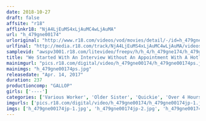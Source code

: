 ```yaml
---
date: 2018-10-27
draft: false
affsite: "r18"
afflinkr18: "NjA4LjEuMS4xLjAuMC4wLjAuMA"
url: "h_479gne00174"
urloriginal: "http://www.r18.com/videos/vod/movies/detail/-/id=h_479gne00174"
urlfinal: "http://media.r18.com/track/NjA4LjEuMS4xLjAuMC4wLjAuMA/videos/vod/movies/detail/-/id=h_479gne00174"
samplevid: "awspv3001.r18.com/litevideo/freepv/h/h_4/h_479gne174/h_479gne174_dmb_w.mp4"
title: "We Started With An Interview Without An Appointment With A Hotly Rumored Beautiful Shop Girl, And Moved On To Negotiating Her Appearance In Our AV In-Store Quickie Sex 1"
mainimgurl: "pics.r18.com/digital/video/h_479gne00174/h_479gne00174ps.jpg"
mainimgs: "h_479gne00174ps.jpg"
releasedate: "Apr. 14, 2017"
duration: 237
productioncomp: "GALLOP"
girls: ['----']
categories: ['Various Worker', 'Older Sister', 'Quickie', 'Over 4 Hours', 'Hi-Def']
imgurls: ['pics.r18.com/digital/video/h_479gne00174/h_479gne00174jp-1.jpg', 'pics.r18.com/digital/video/h_479gne00174/h_479gne00174jp-2.jpg', 'pics.r18.com/digital/video/h_479gne00174/h_479gne00174jp-3.jpg', 'pics.r18.com/digital/video/h_479gne00174/h_479gne00174jp-4.jpg', 'pics.r18.com/digital/video/h_479gne00174/h_479gne00174jp-5.jpg', 'pics.r18.com/digital/video/h_479gne00174/h_479gne00174jp-6.jpg', 'pics.r18.com/digital/video/h_479gne00174/h_479gne00174jp-7.jpg', 'pics.r18.com/digital/video/h_479gne00174/h_479gne00174jp-8.jpg', 'pics.r18.com/digital/video/h_479gne00174/h_479gne00174jp-9.jpg', 'pics.r18.com/digital/video/h_479gne00174/h_479gne00174jp-10.jpg', 'pics.r18.com/digital/video/h_479gne00174/h_479gne00174jp-11.jpg', 'pics.r18.com/digital/video/h_479gne00174/h_479gne00174jp-12.jpg', 'pics.r18.com/digital/video/h_479gne00174/h_479gne00174jp-13.jpg', 'pics.r18.com/digital/video/h_479gne00174/h_479gne00174jp-14.jpg', 'pics.r18.com/digital/video/h_479gne00174/h_479gne00174jp-15.jpg', 'pics.r18.com/digital/video/h_479gne00174/h_479gne00174jp-16.jpg', 'pics.r18.com/digital/video/h_479gne00174/h_479gne00174jp-17.jpg', 'pics.r18.com/digital/video/h_479gne00174/h_479gne00174jp-18.jpg', 'pics.r18.com/digital/video/h_479gne00174/h_479gne00174jp-19.jpg', 'pics.r18.com/digital/video/h_479gne00174/h_479gne00174jp-20.jpg']
imgs: ['h_479gne00174jp-1.jpg', 'h_479gne00174jp-2.jpg', 'h_479gne00174jp-3.jpg', 'h_479gne00174jp-4.jpg', 'h_479gne00174jp-5.jpg', 'h_479gne00174jp-6.jpg', 'h_479gne00174jp-7.jpg', 'h_479gne00174jp-8.jpg', 'h_479gne00174jp-9.jpg', 'h_479gne00174jp-10.jpg', 'h_479gne00174jp-11.jpg', 'h_479gne00174jp-12.jpg', 'h_479gne00174jp-13.jpg', 'h_479gne00174jp-14.jpg', 'h_479gne00174jp-15.jpg', 'h_479gne00174jp-16.jpg', 'h_479gne00174jp-17.jpg', 'h_479gne00174jp-18.jpg', 'h_479gne00174jp-19.jpg', 'h_479gne00174jp-20.jpg']
---
```

